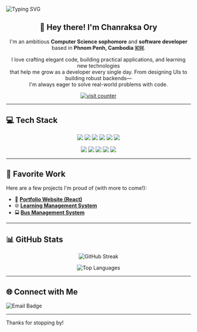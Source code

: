 ![Typing SVG](https://readme-typing-svg.herokuapp.com?font=Fira+Code&size=24&pause=1000&color=F7F7F7&center=true&vCenter=true&width=435&lines=Hello!+I'm+Raksa.;Welcome+to+my+GitHub+profile.;I+build+cool+software+with+Java+%26+JS.)

<h2 align="center">👋 Hey there! I'm <strong>Chanraksa Ory</strong></h2>

<p align="center">
  I'm an ambitious <strong>Computer Science sophomore</strong> and <strong>software developer</strong><br/>
  based in <strong>Phnom Penh, Cambodia 🇰🇭</strong>.
</p>

<p align="center">
  I love crafting elegant code, building practical applications, and learning new technologies<br/>
  that help me grow as a developer every single day. From designing UIs to building robust backends—<br/>
  I'm always eager to solve real-world problems with code.
</p>

<p align="center">
  <a href="https://visitcount.itsvg.in">
    <img src="https://visitcount.itsvg.in/api?id=RaksaOC&icon=0&color=1" alt="visit counter"/>
  </a>
</p>

---

## 💻 Tech Stack

<p align="center">
  <img src="https://img.shields.io/badge/java-%23ED8B00.svg?style=for-the-badge&logo=openjdk&logoColor=white"/>
  <img src="https://img.shields.io/badge/spring-%236DB33F.svg?style=for-the-badge&logo=spring&logoColor=white"/>
  <img src="https://img.shields.io/badge/express.js-%23404d59.svg?style=for-the-badge&logo=express&logoColor=%2361DAFB"/>
  <img src="https://img.shields.io/badge/typescript-%23007ACC.svg?style=for-the-badge&logo=typescript&logoColor=white"/>
  <img src="https://img.shields.io/badge/javascript-%23323330.svg?style=for-the-badge&logo=javascript&logoColor=%23F7DF1E"/>
  <img src="https://img.shields.io/badge/c++-%2300599C.svg?style=for-the-badge&logo=c%2B%2B&logoColor=white"/>
</p>

<p align="center">
  <img src="https://img.shields.io/badge/html5-%23E34F26.svg?style=for-the-badge&logo=html5&logoColor=white"/>
  <img src="https://img.shields.io/badge/css3-%231572B6.svg?style=for-the-badge&logo=css3&logoColor=white"/>
  <img src="https://img.shields.io/badge/bootstrap-%238511FA.svg?style=for-the-badge&logo=bootstrap&logoColor=white"/>
  <img src="https://img.shields.io/badge/netlify-%23000000.svg?style=for-the-badge&logo=netlify&logoColor=%2300C7B7"/>
  <img src="https://img.shields.io/badge/figma-%23F24E1E.svg?style=for-the-badge&logo=figma&logoColor=white"/>
</p>

---

## 🌟 Favorite Work

Here are a few projects I'm proud of (with more to come!):

- 🎨 [**Portfolio Website (React)**](https://github.com/RaksaOC/Portfolio.git)
- 🌐 [**Learning Management System**](https://github.com/RaksaOC/Learning-Management-System.git)
- 🚍 [**Bus Management System**](https://github.com/RaksaOC/Bus-Management-System.git)

---

## 📊 GitHub Stats

<p align="center">
  <img src="https://nirzak-streak-stats.vercel.app/?user=RaksaOC&theme=dark&hide_border=false" alt="GitHub Streak"/>
</p>

<p align="center">
  <img src="https://github-readme-stats.vercel.app/api/top-langs/?username=RaksaOC&theme=dark&hide_border=false&layout=compact" alt="Top Languages"/>
</p>

---

## 🌐 Connect with Me

<img src="https://img.shields.io/badge/Email-D14836?logo=gmail&logoColor=white" alt="Email Badge"/>
<br>

---

<p>Thanks for stopping by! <p/>
